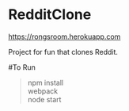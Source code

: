 # RedditClone

https://rongsroom.herokuapp.com

Project for fun that clones Reddit. 

#To Run
>npm install  
>webpack  
>node start  
